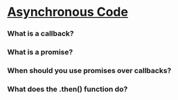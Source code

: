 # [Asynchronous Code][def]

### What is a callback?

### What is a promise?

### When should you use promises over callbacks?

### What does the .then() function do?


[def]: https://www.theodinproject.com/lessons/node-path-javascript-asynchronous-code#knowledge-check